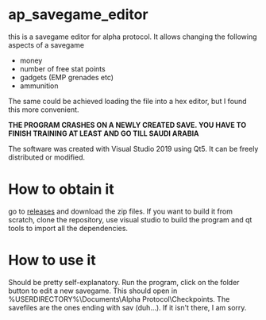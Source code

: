 # ap_savegame_editor

this is a savegame editor for alpha protocol. It allows changing the following aspects of a savegame
* money
* number of free stat points
* gadgets (EMP grenades etc)
* ammunition

The same could be achieved loading the file into a hex editor, but I found this more convenient.

**THE PROGRAM CRASHES ON A NEWLY CREATED SAVE. YOU HAVE TO FINISH TRAINING AT LEAST AND GO TILL SAUDI ARABIA**

The software was created with Visual Studio 2019 using Qt5. It can be freely distributed or modified.

# How to obtain it

go to [releases](https://github.com/odom11/ap_savegame_editor/releases) and download the zip files. If you want to build
it from scratch, clone the repository, use visual studio to build the program and qt tools to import all the dependencies.

# How to use it

Should be pretty self-explanatory. Run the program, click on the folder button to edit a new savegame. This should open in %USERDIRECTORY%\Documents\Alpha Protocol\Checkpoints. The savefiles are the ones ending with sav (duh...). If it isn't there, I am sorry. 
